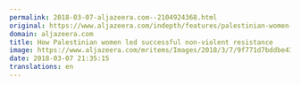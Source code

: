 ```yaml
---
permalink: 2018-03-07-aljazeera.com--2104924368.html
original: https://www.aljazeera.com/indepth/features/palestinian-women-led-successful-violent-resistance-180307133728630.html
domain: aljazeera.com
title: How Palestinian women led successful non-violent resistance
image: https://www.aljazeera.com/mritems/Images/2018/3/7/9f771d7bddbe43ccaf260fcefcc05f4f_18.jpg
date: 2018-03-07 21:35:15
translations: en
---
```


